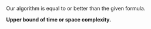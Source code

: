 Our algorithm is equal to or better than the given formula.

**Upper bound of time or space complexity.**